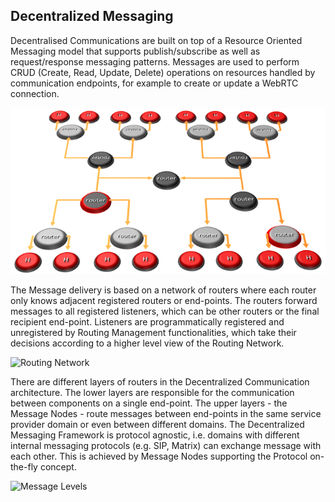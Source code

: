 ## Decentralized Messaging

Decentralised Communications are built on top of a Resource Oriented Messaging model that supports  publish/subscribe as well as request/response messaging patterns.
Messages are used to perform CRUD (Create, Read, Update, Delete) operations on resources handled by communication endpoints, for example to create or update a WebRTC connection.

![Decentralized Messaging](decentralized-msg.png)

The Message delivery is based on a network of routers where each router only knows adjacent registered routers or end-points.
The routers forward messages to all registered listeners, which can be other routers or the final recipient end-point. Listeners are programmatically registered and unregistered by Routing Management functionalities, which take their decisions according to a higher level view of the Routing Network.

![Routing Network](specs/messaging-framework/routing-management.png)

There are different layers of routers in the Decentralized Communication architecture.
The lower layers are responsible for the communication between components on a single end-point.
The upper layers - the Message Nodes - route messages between end-points in the same service provider domain or even between different domains.
The Decentralized Messaging Framework is protocol agnostic, i.e. domains with different internal messaging protocols (e.g. SIP, Matrix) can exchange message with each other.
This is achieved by Message Nodes supporting the Protocol on-the-fly concept.

![Message Levels](https://github.com/reTHINK-project/specs/blob/master/messaging-framework/mofly.png)
